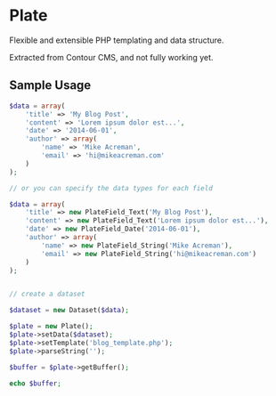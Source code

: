 # Plate

Flexible and extensible PHP templating and data structure.

Extracted from Contour CMS, and not fully working yet.

## Sample Usage

```php
$data = array(
	'title' => 'My Blog Post',
	'content' => 'Lorem ipsum dolor est...',
	'date' => '2014-06-01',
	'author' => array(
		'name' => 'Mike Acreman',
		'email' => 'hi@mikeacreman.com'
	)
);

// or you can specify the data types for each field

$data = array(
	'title' => new PlateField_Text('My Blog Post'),
	'content' => new PlateField_Text('Lorem ipsum dolor est...'),
	'date' => new PlateField_Date('2014-06-01'),
	'author' => array(
		'name' => new PlateField_String('Mike Acreman'),
		'email' => new PlateField_String('hi@mikeacreman.com')
	)
);


// create a dataset

$dataset = new Dataset($data);

$plate = new Plate();
$plate->setData($dataset);
$plate->setTemplate('blog_template.php');
$plate->parseString('');

$buffer = $plate->getBuffer();

echo $buffer;
```
